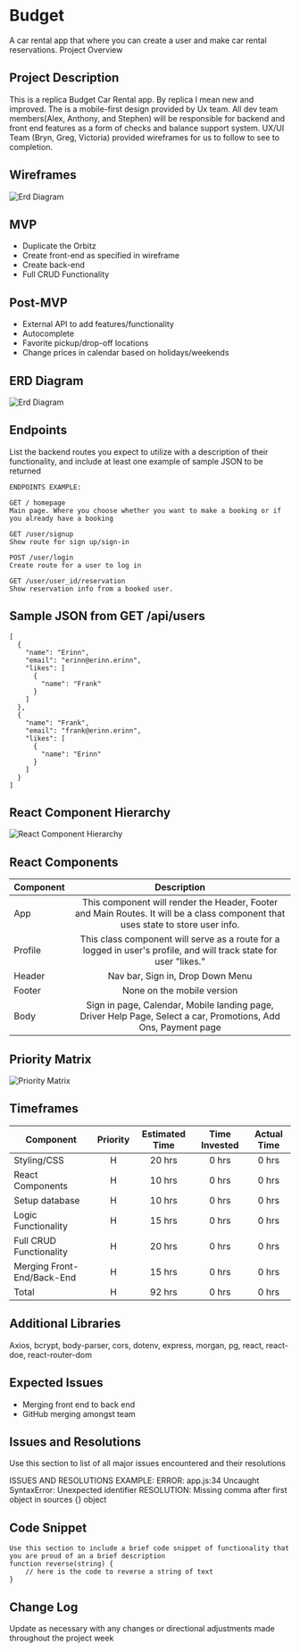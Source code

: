 # Budget

A car rental app that where you can create a user and make car rental reservations.
Project Overview

## Project Description

This is a replica Budget Car Rental app. By replica I mean new and improved. The is a mobile-first design provided by Ux team.  All dev team members(Alex, Anthony, and Stephen) will be responsible for backend and front end features as a form of checks and balance support system. UX/UI Team (Bryn, Greg, Victoria) provided wireframes for us to follow to see to completion. 

## Wireframes

![Erd Diagram](https://res.cloudinary.com/anthony-dev/image/upload/v1581717215/rxP9TmR_-_Imgur_a01lrb.png) 

## MVP

- Duplicate the Orbitz
- Create front-end as specified in wireframe
- Create back-end 
- Full CRUD Functionality

## Post-MVP

- External API to add features/functionality 
- Autocomplete
- Favorite pickup/drop-off locations
- Change prices in calendar based on holidays/weekends

## ERD Diagram

![Erd Diagram](https://res.cloudinary.com/dkwosricc/image/upload/v1582038724/Screen_Shot_2020-02-18_at_10.11.57_AM_bjlq6h.png) 

## Endpoints

List the backend routes you expect to utilize with a description of their functionality, and include at least one example of sample JSON to be returned

```
ENDPOINTS EXAMPLE:

GET / homepage
Main page. Where you choose whether you want to make a booking or if you already have a booking 

GET /user/signup
Show route for sign up/sign-in

POST /user/login
Create route for a user to log in

GET /user/user_id/reservation
Show reservation info from a booked user.

```

## Sample JSON from GET /api/users

```
[
  {
    "name": "Erinn",
    "email": "erinn@erinn.erinn",
    "likes": [
      {
        "name": "Frank"
      }
    ]
  },
  {
    "name": "Frank",
    "email": "frank@erinn.erinn",
    "likes": [
      {
        "name": "Erinn"
      }
    ]
  }
]
```

## React Component Hierarchy

![React Component Hierarchy](https://res.cloudinary.com/anthony-dev/image/upload/v1581717005/Screen_Shot_2020-02-14_at_4.47.55_PM_l20qau.png) 

## React Components

| Component | Description |
| --- | :---: |
| App | This component will render the Header, Footer and Main Routes. It will be a class component that uses state to store user info. |
| Profile | This class component will serve as a route for a logged in user's profile, and will track state for user "likes." |
| Header | Nav bar, Sign in, Drop Down Menu |
| Footer | None on the mobile version |
| Body | Sign in page, Calendar, Mobile landing page, Driver Help Page, Select a car, Promotions, Add Ons, Payment page |



## Priority Matrix

![Priority Matrix](https://res.cloudinary.com/anthony-dev/image/upload/v1581714615/Screen_Shot_2020-02-14_at_3.49.21_PM_pg5nhk.png)


## Timeframes

| Component | Priority | Estimated Time | Time Invested | Actual Time |
| --- | :---: |  :---: | :---: | :---: |
| Styling/CSS | H | 20 hrs| 0 hrs | 0 hrs |
| React Components | H | 10 hrs| 0 hrs | 0 hrs |
| Setup database | H | 10 hrs| 0 hrs | 0 hrs |
| Logic Functionality | H | 15 hrs| 0 hrs | 0 hrs |
| Full CRUD Functionality | H | 20 hrs| 0 hrs | 0 hrs |
| Merging Front-End/Back-End | H | 15 hrs| 0 hrs | 0 hrs |
| Total | H | 92 hrs| 0 hrs | 0 hrs |

## Additional Libraries

Axios, bcrypt, body-parser, cors, dotenv, express, morgan, pg, react, react-doe, react-router-dom

## Expected Issues

- Merging front end to back end
- GitHub merging amongst team

## Issues and Resolutions

Use this section to list of all major issues encountered and their resolutions

ISSUES AND RESOLUTIONS EXAMPLE:
ERROR: app.js:34 Uncaught SyntaxError: Unexpected identifier RESOLUTION: Missing comma after first object in sources {} object

## Code Snippet

```
Use this section to include a brief code snippet of functionality that you are proud of an a brief description
function reverse(string) {
	// here is the code to reverse a string of text
}
```

## Change Log

Update as necessary with any changes or directional adjustments made throughout the project week

